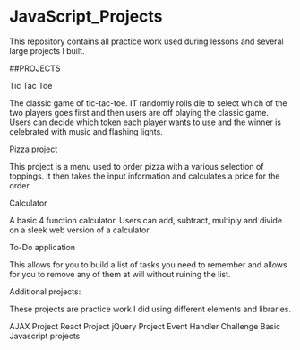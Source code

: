 # JavaScript_Projects
 
This repository contains all practice work used during lessons and several large projects I built.

##PROJECTS

Tic Tac Toe

The classic game of tic-tac-toe. IT randomly rolls die to select which of the two players goes first and then users are off playing the classic game. Users can decide which token each player wants to use and the winner is celebrated with music and flashing lights.

Pizza project

This project is a menu used to order pizza with a various selection of toppings. it then takes the input information and calculates a price for the order.

Calculator

A basic 4 function calculator. Users can add, subtract, multiply and divide on a sleek web version of a calculator.


To-Do application

This allows for you to build a list of tasks you need to remember and allows for you to remove any of them at will without ruining the list.

Additional projects:

These projects are practice work I did using different elements and libraries.

AJAX Project
React Project
jQuery Project
Event Handler Challenge
Basic Javascript projects

   
